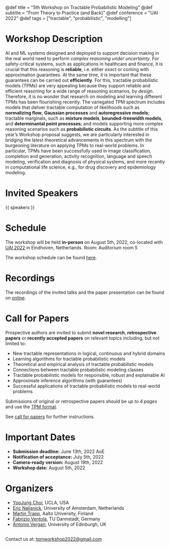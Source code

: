 @def title = "5th Workshop on Tractable Probabilistic Modeling"
@def subtitle = "From Theory to Practice (and Back)"
@def conference = "UAI 2022"
@def tags = ["tractable", "probabilistic", "modelling"]

# Workshop Description
AI and ML systems designed and deployed to support decision making in the real world need to perform _complex reasoning under uncertainty_. For safety-critical systems, such as applications in healthcare and finance, it is crucial that this reasoning is **reliable**, i.e. either _exact_ or coming with approximation guarantees. At the same time, it is important that these guarantees can be carried out **efficiently**. For this, tractable probabilistic models (TPMs) are very appealing because they support reliable and efficient reasoning for a wide range of reasoning scenarios, by _design_. Therefore, it is no wonder that research on modeling and learning different TPMs has been flourishing recently. The variegated TPM spectrum includes models that deliver tractable computation of likelihoods such as **normalizing flow**, **Gaussian processes** and **autoregressive models**; tractable marginals, such as **mixture models**, **bounded-treewidth models**, and **determinantal point processes**; and models supporting more complex reasoning scenarios such as **probabilistic circuits**. As the subtitle of this year’s Workshop proposal suggests, we are particularly interested in bridging the latest theoretical advancements in this spectrum with the burgeoning literature on applying TPMs to real-world problems.  In particular, TPMs have been successfully used in image classification, completion and generation, activity recognition, language and speech modeling, verification and diagnosis of physical systems, and more recently in computational life science, e.g., for drug discovery and epidemiology modeling.

# Invited Speakers
{{ speakers }} 

# Schedule
The workshop will be held **in-person** on August 5th, 2022, co-located with [UAI 2022](https://www.auai.org/uai2022/) in Eindhoven, Netherlands.
Room: Auditorium room 5

The workshop schedule can be found [here](/schedule/).

# Recordings
The recordings of the invited talks and the paper presentation can be found on [online](https://www.youtube.com/channel/UCp81rihJ3U2ayQHl5nTpWAA/playlists).

# Call for Papers

Prospective authors are invited to submit **novel research**, **retrospective papers** or **recently accepted papers** on relevant topics including, but not limited to:
* New tractable representations in logical, continuous and hybrid domains
* Learning algorithms for tractable probabilistic models
* Theoretical and empirical analysis of tractable probabilistic models
* Connections between tractable probabilistic modeling classes
* Tractable probabilistic models for responsible, robust and explainable AI
* Approximate inference algorithms (with guarantees)
* Successful applications of tractable probabilistic models to real-world problems

Submissions of original or retrospective papers should be _up to 4 pages_ and use the [TPM format](/assets/tpm2022-template.zip). 

See [call for papers](/cfp/) for further instructions.


# Important Dates
* **Submission deadline:** June 13th, 2022 AoE
* **Notification of acceptance:** July 5th, 2022
* **Camera-ready version:** August 19th, 2022
* **Workshop date:** August 5th, 2022

# Organizers 

* [YooJung Choi](https://web.cs.ucla.edu/~yjchoi/), UCLA, USA
* [Eric Nalisnick](https://enalisnick.github.io/), University of Amsterdam, Netherlands
* [Martin Trapp](https://trappmartin.github.io/), Aalto University, Finland
* [Fabrizio Ventola](https://www.aiml.informatik.tu-darmstadt.de/people/fventola/), TU Darmstadt, Germany
* [Antonio Vergari](nolovedeeplearning.com), University of Edinburgh, UK

##

Contact us at: [tpmworkshop2022@gmail.com](mailto:tpmworkshop2022@gmail.com)
